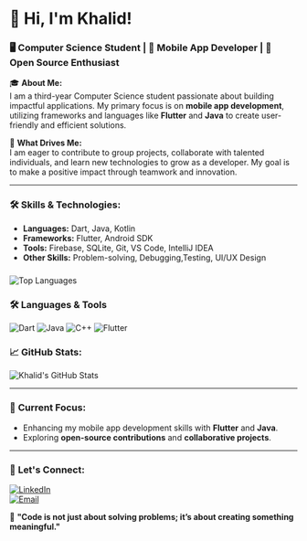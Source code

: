 # 👋 Hi, I'm Khalid!  
### 🖥️ Computer Science Student | 📱 Mobile App Developer | 🌱 Open Source Enthusiast  

🎓 **About Me:**  
I am a third-year Computer Science student passionate about building impactful applications.
My primary focus is on **mobile app development**, utilizing frameworks and languages
like **Flutter** and **Java** to create user-friendly and efficient solutions.  

🤝 **What Drives Me:**  
I am eager to contribute to group projects, collaborate with talented individuals, 
and learn new technologies to grow as a developer.
My goal is to make a positive impact through teamwork and innovation.  

---

### 🛠️ **Skills & Technologies:**  
- **Languages:** Dart, Java, Kotlin  
- **Frameworks:** Flutter, Android SDK  
- **Tools:** Firebase, SQLite, Git, VS Code, IntelliJ IDEA  
- **Other Skills:** Problem-solving, Debugging,Testing, UI/UX Design  


###
![Top Languages](https://github-readme-stats.vercel.app/api/top-langs/?username=kvadah&layout=compact&theme=radical)  
### 🛠️ **Languages & Tools**
![Dart](https://img.shields.io/badge/-Dart-0175C2?logo=dart&logoColor=white&style=flat)
![Java](https://img.shields.io/badge/-Java-007396?logo=java&logoColor=white&style=flat)
![C++](https://img.shields.io/badge/-C++-00599C?logo=c%2B%2B&logoColor=white&style=flat)
![Flutter](https://img.shields.io/badge/-Flutter-02569B?logo=flutter&logoColor=white&style=flat)
### 📈 **GitHub Stats:**  
![Khalid's GitHub Stats](https://github-readme-stats.vercel.app/api?username=kvadah&show_icons=true&theme=radical)  
 

---

### 🌟 **Current Focus:**  
- Enhancing my mobile app development skills with **Flutter** and **Java**.  
- Exploring **open-source contributions** and **collaborative projects**.  

---

### 🔗 **Let's Connect:**  
[![LinkedIn](https://img.shields.io/badge/-LinkedIn-blue?logo=Linkedin&logoColor=white)](https://www.linkedin.com/in/halid-zeyne-b462b6341)  
[![Email](https://img.shields.io/badge/-Email-red?logo=email&logoColor=white)](mailto:halid.zeyne90@gmail.com)  

🌟 **"Code is not just about solving problems; it’s about creating something meaningful."**

